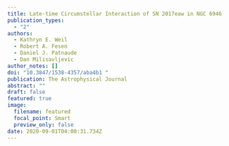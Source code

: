 ```yaml
---
title: Late-time Circumstellar Interaction of SN 2017eaw in NGC 6946
publication_types:
  - "2"
authors:
  - Kathryn E. Weil
  - Robert A. Fesen
  - Daniel J. Patnaude
  - Dan Milisavljevic
author_notes: []
doi: "10.3847/1538-4357/aba4b1 "
publication: The Astrophysical Journal
abstract: ""
draft: false
featured: true
image:
  filename: featured
  focal_point: Smart
  preview_only: false
date: 2020-09-01T04:00:31.734Z
---
```

